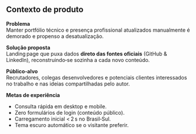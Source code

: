 ## Contexto de produto

**Problema**  
Manter portfólio técnico e presença profissional atualizados manualmente é demorado e propenso a desatualização.

**Solução proposta**  
Landing page que puxa dados **direto das fontes oficiais** (GitHub & LinkedIn), reconstruindo‑se sozinha a cada novo conteúdo.

**Público‑alvo**  
Recrutadores, colegas desenvolvedores e potenciais clientes interessados no trabalho e nas ideias compartilhadas pelo autor.

**Metas de experiência**  
* Consulta rápida em desktop e mobile.  
* Zero formulários de login (conteúdo público).  
* Carregamento inicial < 2 s no Brasil‑Sul.  
* Tema escuro automático se o visitante preferir.